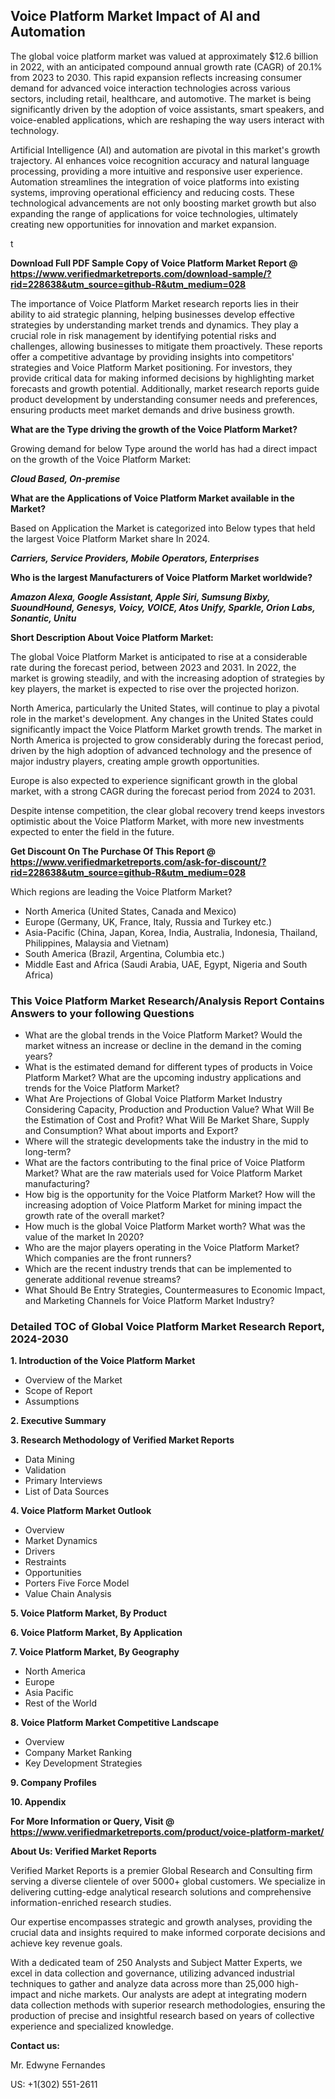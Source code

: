<h2>Voice Platform Market Impact of AI and Automation</h2><p>The global voice platform market was valued at approximately $12.6 billion in 2022, with an anticipated compound annual growth rate (CAGR) of 20.1% from 2023 to 2030. This rapid expansion reflects increasing consumer demand for advanced voice interaction technologies across various sectors, including retail, healthcare, and automotive. The market is being significantly driven by the adoption of voice assistants, smart speakers, and voice-enabled applications, which are reshaping the way users interact with technology.</p><p>Artificial Intelligence (AI) and automation are pivotal in this market's growth trajectory. AI enhances voice recognition accuracy and natural language processing, providing a more intuitive and responsive user experience. Automation streamlines the integration of voice platforms into existing systems, improving operational efficiency and reducing costs. These technological advancements are not only boosting market growth but also expanding the range of applications for voice technologies, ultimately creating new opportunities for innovation and market expansion.</p>t</p><p id="" class=""><strong>Download Full PDF Sample Copy of Voice Platform Market Report @ <a href="https://www.verifiedmarketreports.com/download-sample/?rid=228638&utm_source=github-R&utm_medium=028" target="_blank">https://www.verifiedmarketreports.com/download-sample/?rid=228638&utm_source=github-R&utm_medium=028</a></strong></p><p>The importance of&nbsp;Voice Platform Market research reports lies in their ability to aid strategic planning, helping businesses develop effective strategies by understanding market trends and dynamics. They play a crucial role in risk management by identifying potential risks and challenges, allowing businesses to mitigate them proactively. These reports offer a competitive advantage by providing insights into competitors' strategies and Voice Platform Market positioning. For investors, they provide critical data for making informed decisions by highlighting market forecasts and growth potential. Additionally, market research reports guide product development by understanding consumer needs and preferences, ensuring products meet market demands and drive business growth.</p><p><strong>What are the&nbsp;Type driving the growth of the Voice Platform Market?</strong></p><p id="" class="">Growing demand for below Type around the world has had a direct impact on the growth of the Voice Platform Market:</p><em><strong>Cloud Based, On-premise</strong></em></p><strong>What are the&nbsp;Applications&nbsp;of Voice Platform Market available in the Market?</strong></p><p id="" class="">Based on Application the Market is categorized into Below types that held the largest Voice Platform Market share In 2024.</p><em><strong>Carriers, Service Providers, Mobile Operators, Enterprises</strong></em></p><strong>Who is the largest Manufacturers of Voice Platform Market worldwide?</strong></p><p><em><strong>Amazon Alexa, Google Assistant, Apple Siri, Sumsung Bixby, SuoundHound, Genesys, Voicy, VOICE, Atos Unify, Sparkle, Orion Labs, Sonantic, Unitu</strong></em></p><p id="" class=""><strong>Short Description About Voice Platform Market:</strong></p><p>The global Voice Platform Market is anticipated to rise at a considerable rate during the forecast period, between 2023 and 2031. In 2022, the market is growing steadily, and with the increasing adoption of strategies by key players, the market is expected to rise over the projected horizon.</p><p>North America, particularly the United States, will continue to play a pivotal role in the market's development. Any changes in the United States could significantly impact the Voice Platform Market growth trends. The market in North America is projected to grow considerably during the forecast period, driven by the high adoption of advanced technology and the presence of major industry players, creating ample growth opportunities.</p><p>Europe is also expected to experience significant growth in the global market, with a strong CAGR during the forecast period from 2024 to 2031.</p><p>Despite intense competition, the clear global recovery trend keeps investors optimistic about the Voice Platform Market, with more new investments expected to enter the field in the future.</p><p id="" class=""><strong>Get Discount On The Purchase Of This Report @ <a href="https://www.verifiedmarketreports.com/ask-for-discount/?rid=228638&utm_source=github-R&utm_medium=028" target="_blank">https://www.verifiedmarketreports.com/ask-for-discount/?rid=228638&utm_source=github-R&utm_medium=028</a></strong></p>Which regions are leading the Voice Platform Market?</p><ul><li>North America (United States, Canada and Mexico)</li><li>Europe (Germany, UK, France, Italy, Russia and Turkey etc.)</li><li>Asia-Pacific (China, Japan, Korea, India, Australia, Indonesia, Thailand, Philippines, Malaysia and Vietnam)</li><li>South America (Brazil, Argentina, Columbia etc.)</li><li>Middle East and Africa (Saudi Arabia, UAE, Egypt, Nigeria and South Africa)</li></ul><h3 id="" class="">This Voice Platform Market Research/Analysis Report Contains Answers to your following Questions</h3><ul><li>What are the global trends in the Voice Platform Market? Would the market witness an increase or decline in the demand in the coming years?</li><li>What is the estimated demand for different types of products in Voice Platform Market? What are the upcoming industry applications and trends for the Voice Platform Market?</li><li>What Are Projections of Global Voice Platform Market Industry Considering Capacity, Production and Production Value? What Will Be the Estimation of Cost and Profit? What Will Be Market Share, Supply and Consumption? What about imports and Export?</li><li>Where will the strategic developments take the industry in the mid to long-term?</li><li>What are the factors contributing to the final price of Voice Platform Market? What are the raw materials used for Voice Platform Market manufacturing?</li><li>How big is the opportunity for the Voice Platform Market? How will the increasing adoption of Voice Platform Market for mining impact the growth rate of the overall market?</li><li>How much is the global Voice Platform Market worth? What was the value of the market In 2020?</li><li>Who are the major players operating in the Voice Platform Market? Which companies are the front runners?</li><li>Which are the recent industry trends that can be implemented to generate additional revenue streams?</li><li>What Should Be Entry Strategies, Countermeasures to Economic Impact, and Marketing Channels for Voice Platform Market Industry?</li></ul><h3 id="" class="">Detailed TOC of Global Voice Platform Market Research Report, 2024-2030</h3><p id="" class=""><strong>1. Introduction of the Voice Platform Market</strong></p><ul><li>Overview of the Market</li><li>Scope of Report</li><li>Assumptions</li></ul><p id="" class=""><strong>2. Executive Summary</strong></p><p id="" class=""><strong>3. Research Methodology of Verified Market Reports</strong></p><ul><li>Data Mining</li><li>Validation</li><li>Primary Interviews</li><li>List of Data Sources</li></ul><p id="" class=""><strong>4. Voice Platform Market Outlook</strong></p><ul><li>Overview</li><li>Market Dynamics</li><li>Drivers</li><li>Restraints</li><li>Opportunities</li><li>Porters Five Force Model</li><li>Value Chain Analysis</li></ul><p id="" class=""><strong>5. Voice Platform Market, By Product</strong></p><p id="" class=""><strong>6. Voice Platform Market, By Application</strong></p><p id="" class=""><strong>7. Voice Platform Market, By Geography</strong></p><ul><li>North America</li><li>Europe</li><li>Asia Pacific</li><li>Rest of the World</li></ul><p id="" class=""><strong>8. Voice Platform Market Competitive Landscape</strong></p><ul><li>Overview</li><li>Company Market Ranking</li><li>Key Development Strategies</li></ul><p id="" class=""><strong>9. Company Profiles</strong></p><p id="" class=""><strong>10. Appendix</strong></p><p id="" class=""><strong>For More Information or Query, Visit @ <a href="https://www.verifiedmarketreports.com/product/voice-platform-market/" target="_blank">https://www.verifiedmarketreports.com/product/voice-platform-market/</a></strong></p><p id="" class=""><strong>About Us: Verified Market Reports</strong></p><p id="" class="">Verified Market Reports is a premier Global Research and Consulting firm serving a diverse clientele of over 5000+ global customers. We specialize in delivering cutting-edge analytical research solutions and comprehensive information-enriched research studies.</p><p id="" class="">Our expertise encompasses strategic and growth analyses, providing the crucial data and insights required to make informed corporate decisions and achieve key revenue goals.</p><p id="" class="">With a dedicated team of 250 Analysts and Subject Matter Experts, we excel in data collection and governance, utilizing advanced industrial techniques to gather and analyze data across more than 25,000 high-impact and niche markets. Our analysts are adept at integrating modern data collection methods with superior research methodologies, ensuring the production of precise and insightful research based on years of collective experience and specialized knowledge.</p><p id="" class=""><strong>Contact us:</strong></p><p id="" class="">Mr. Edwyne Fernandes</p><p id="" class="">US: +1(302) 551-2611</p>